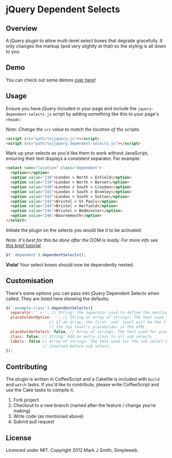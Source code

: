 # jQuery Dependent Selects

## Overview

A jQuery plugin to allow multi-level select boxes that degrade gracefully. It only changes the markup (and very slightly at that) so the styling is all down to you.

## Demo

You can check out some demos [over here](http://simpleweb.github.com/jquery-dependent-selects)!

## Usage

Ensure you have jQuery included in your page and include the `jquery-dependent-selects.js` script by adding something like this to your page's `<head>`:

*Note: Change the `src` value to match the location of the scripts.*

```html
<script src="path/to/jquery.js"></script>
<script src="path/to/jquery.dependent-selects.js"></script>
```

Mark up your selects as you'd like them to work without JavaScript, ensuring their text displays a consistent separator. For example:

```html
<select name="location" class="dependent">
  <option></option>
  <option value="238">London > North > Enfield</option>
  <option value="239">London > North > Barnet</option>
  <option value="240">London > South > Croydon</option>
  <option value="241">London > South > Bromley</option>
  <option value="242">London > South > Sutton</option>
  <option value="243">Bristol > St Pauls</option>
  <option value="244">Bristol > Horfield</option>
  <option value="245">Bristol > Bedminster</option>
  <option value="246">Bournemouth</option>
</select>
```

Initiate the plugin on the selects you would like it to be activated:

*Note: It's best for this be done after the DOM is ready. For more info see [this brief tutorial](http://bit.ly/TxePc).*

```javascript
$('.dependent').dependentSelects();
```

**Viola!** Your select boxes should now be dependently nested.

## Customisation

There's some options you can pass into jQuery Dependent Selects when called. They are listed here showing the defaults:

```javascript
$('.example-class').dependentSelects({
  separator: ' > ', // String: The separator used to define the nesting in the option field's text
  placeholderOption: '', // String or array of strings: The text used for the sub select boxes' placeholder option.
                   // If an array, the first 'sub' level will be the first array item, you should manually create
                   // the top level's placeholder in the HTML.
  placeholderSelect: false, // Array of strings: The text used for placeholder select boxes for sub levels.
  class: false, // String: Add an extra class to all sub selects
  labels: false // Array of strings: The text used for the sub select boxes' labels. Label element is
                // inserted before sub select.
});
```

## Contributing

The plugin is written in CoffeeScript and a Cakefile is included with `build` and `watch` tasks. If you'd like to contribute, please write CoffeeScript and use the Cake tasks to compile it.

1. Fork project
2. Checkout to a new branch (named after the feature / change you're making)
3. Write code (as mentioned above)
4. Submit pull request

## License

Licenced under MIT. Copyright 2012 Mark J Smith, Simpleweb.
